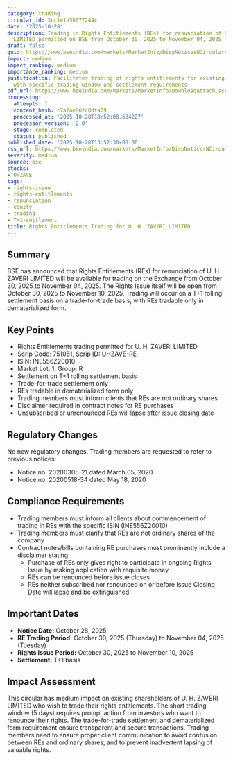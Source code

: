 ```yaml
---
category: trading
circular_id: 3cc1e1a5b077244c
date: '2025-10-28'
description: Trading in Rights Entitlements (REs) for renunciation of U. H. ZAVERI
  LIMITED permitted on BSE from October 30, 2025 to November 04, 2025.
draft: false
guid: https://www.bseindia.com/markets/MarketInfo/DispNoticesNCirculars.aspx?Noticeid={E50F5DF1-783B-4AF5-8461-865EB2B5F4BD}&noticeno=20251028-36&dt=10/28/2025&icount=36&totcount=64&flag=0
impact: medium
impact_ranking: medium
importance_ranking: medium
justification: Facilitates trading of rights entitlements for existing shareholders
  with specific trading window and settlement requirements
pdf_url: https://www.bseindia.com/markets/MarketInfo/DownloadAttach.aspx?id=20251028-36&attachedId=
processing:
  attempts: 1
  content_hash: c7a2ae86fc8dfa09
  processed_at: '2025-10-28T18:52:08.684227'
  processor_version: '2.0'
  stage: completed
  status: published
published_date: '2025-10-28T13:52:30+00:00'
rss_url: https://www.bseindia.com/markets/MarketInfo/DispNoticesNCirculars.aspx?Noticeid={E50F5DF1-783B-4AF5-8461-865EB2B5F4BD}&noticeno=20251028-36&dt=10/28/2025&icount=36&totcount=64&flag=0
severity: medium
source: bse
stocks:
- UHZAVE
tags:
- rights-issue
- rights-entitlements
- renunciation
- equity
- trading
- T+1-settlement
title: Rights Entitlements Trading for U. H. ZAVERI LIMITED
---
```


## Summary

BSE has announced that Rights Entitlements (REs) for renunciation of U. H. ZAVERI LIMITED will be available for trading on the Exchange from October 30, 2025 to November 04, 2025. The Rights Issue itself will be open from October 30, 2025 to November 10, 2025. Trading will occur on a T+1 rolling settlement basis on a trade-for-trade basis, with REs tradable only in dematerialized form.

## Key Points

- Rights Entitlements trading permitted for U. H. ZAVERI LIMITED
- Scrip Code: 751051, Scrip ID: UHZAVE-RE
- ISIN: INE556Z20010
- Market Lot: 1, Group: R
- Settlement on T+1 rolling settlement basis
- Trade-for-trade settlement only
- REs tradable in dematerialized form only
- Trading members must inform clients that REs are not ordinary shares
- Disclaimer required in contract notes for RE purchases
- Unsubscribed or unrenounced REs will lapse after issue closing date

## Regulatory Changes

No new regulatory changes. Trading members are requested to refer to previous notices:
- Notice no. 20200305-21 dated March 05, 2020
- Notice no. 20200518-34 dated May 18, 2020

## Compliance Requirements

- Trading members must inform all clients about commencement of trading in REs with the specific ISIN (INE556Z20010)
- Trading members must clarify that REs are not ordinary shares of the company
- Contract notes/bills containing RE purchases must prominently include a disclaimer stating:
  - Purchase of REs only gives right to participate in ongoing Rights Issue by making application with requisite money
  - REs can be renounced before issue closes
  - REs neither subscribed nor renounced on or before Issue Closing Date will lapse and be extinguished

## Important Dates

- **Notice Date:** October 28, 2025
- **RE Trading Period:** October 30, 2025 (Thursday) to November 04, 2025 (Tuesday)
- **Rights Issue Period:** October 30, 2025 to November 10, 2025
- **Settlement:** T+1 basis

## Impact Assessment

This circular has medium impact on existing shareholders of U. H. ZAVERI LIMITED who wish to trade their rights entitlements. The short trading window (5 days) requires prompt action from investors who want to renounce their rights. The trade-for-trade settlement and dematerialized form requirement ensure transparent and secure transactions. Trading members need to ensure proper client communication to avoid confusion between REs and ordinary shares, and to prevent inadvertent lapsing of valuable rights.